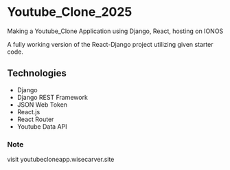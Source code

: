# Youtube_Clone_2025

Making a Youtube_Clone Application using Django, React, hosting on IONOS

A fully working version of the React-Django project utilizing given starter code.

## Technologies

- Django
- Django REST Framework
- JSON Web Token
- React.js
- React Router
- Youtube Data API

### Note
visit youtubecloneapp.wisecarver.site
